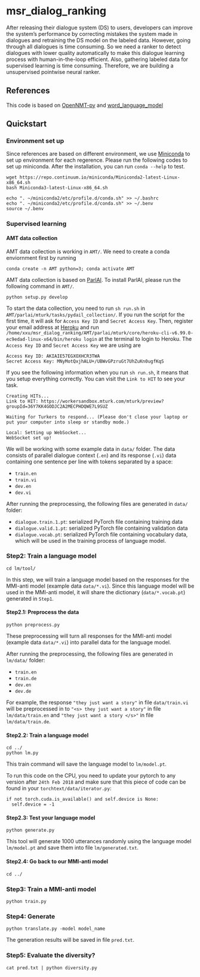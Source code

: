# msr_dialog_ranking

After releasing their dialogue system (DS) to users, developers can improve the system’s performance by correcting mistakes the system made in dialogues and retraining the DS model on the labeled data. However, going through all dialogues is time consuming. So we need a ranker to detect dialogues with lower quality automatically to make this dialogue learning process with human-in-the-loop efficient. Also, gathering labeled data for supervised learning is time consuming. Therefore, we are building a unsupervised pointwise neural ranker.

## References <br />

This code is based on [OpenNMT-py](https://github.com/OpenNMT/OpenNMT-py) and [word_language_model](https://github.com/pytorch/examples/tree/master/word_language_model)

## Quickstart <br />

### Environment set up
Since references are based on different environment, we use [Miniconda](https://conda.io/miniconda.html) to set up environment for each regerence. Please run the following codes to set up miniconda. After the installation, you can run `conda --help` to test.

```
wget https://repo.continuum.io/miniconda/Miniconda2-latest-Linux-x86_64.sh
bash Miniconda3-latest-Linux-x86_64.sh

echo ". ~/miniconda2/etc/profile.d/conda.sh" >> ~/.bashrc
echo ". ~/miniconda2/etc/profile.d/conda.sh" >> ~/.benv
source ~/.benv
```

### Supervised learning <br />

#### AMT data collection <br />
AMT data collection is working in `AMT/`. We need to create a conda enviornment first by running

```
conda create -n AMT python=3; conda activate AMT
```

AMT data collection is based on [ParlAI](https://github.com/facebookresearch/ParlAI/blob/master/README.md). To install ParlAI, please run the following command in `AMT/`.

```
python setup.py develop
```

To start the data collection, you need to run `sh run.sh` in `AMT/parlai/mturk/tasks/pydail_collection/`. If you run the script for the first time, it will ask for `Access Key ID` and `Secret Access Key`. Then, register your email address at [Heroku](https://signup.heroku.com/) and run `/home/xxu/msr_dialog_ranking/AMT/parlai/mturk/core/heroku-cli-v6.99.0-ec9edad-linux-x64/bin/heroku login` at the terminal to login to Heroku. The `Access Key ID` and `Secret Access Key` we are using are

```
Access Key ID: AKIAIE57EGXOXHCR3TWA
Secret Access Key: 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
```

If you see the following information when you run `sh run.sh`, it means that you setup everything correctly. You can visit the `Link to HIT` to see your task. 

```
Creating HITs...
Link to HIT: https://workersandbox.mturk.com/mturk/preview?groupId=36Y7KK4GODJC2A2MECPHDQWE7L9SUZ

Waiting for Turkers to respond... (Please don't close your laptop or put your computer into sleep or standby mode.)

Local: Setting up WebSocket...
WebSocket set up!
```

We will be working with some example data in `data/` folder. The data consists of parallel dialogue context (`.en`) and its response (`.vi`) data containing one sentence per line with tokens separated by a space:

* `train.en`
* `train.vi`
* `dev.en`
* `dev.vi`

After running the preprocessing, the following files are generated in `data/` folder:

* `dialogue.train.1.pt`: serialized PyTorch file containing training data
* `dialogue.valid.1.pt`: serialized PyTorch file containing validation data
* `dialogue.vocab.pt`: serialized PyTorch file containing vocabulary data, which will be used in the training process of language model.

### Step2: Train a language model <br />

```
cd lm/tool/
```

In this step, we will train a language model based on the responses for the MMI-anti model (example data `data/*.vi`). Since this language model will be used in the MMI-anti model, it will share the dictionary (`data/*.vocab.pt`) generated in `Step1`.

#### Step2.1: Preprocess the data <br /> 

```
python preprocess.py
```

These preprocessing will turn all responses for the MMI-anti model (example data `data/*.vi`) into parallel data for the language model. 


After running the preprocessing, the following files are generated in `lm/data/` folder:

* `train.en`
* `train.de`
* `dev.en`
* `dev.de`

For example, the response `"they just want a story"` in file `data/train.vi` will be preprocessed in to `"<s> they just want a story"` in file `lm/data/train.en` and `"they just want a story </s>"` in file `lm/data/train.de`.

#### Step2.2: Train a language model <br />

```
cd ../
python lm.py
```

This train command will save the language model to `lm/model.pt`.

To run this code on the CPU, you need to update your pytorch to any version after `24th Feb 2018` and make sure that this piece of code can be found in your `torchtext/data/iterator.py`:

```
if not torch.cuda.is_available() and self.device is None:
  self.device = -1
```

#### Step2.3: Test your language model <br />

```
python generate.py
```

This tool will generate 1000 utterances randomly using the language model `lm/model.pt` and save them into file `lm/generated.txt`.


#### Step2.4: Go back to our MMI-anti model <br />

```
cd ../
```

### Step3: Train a MMI-anti model <br />

```
python train.py
```

### Step4: Generate <br />

```
python translate.py -model model_name
```

The generation results will be saved in file `pred.txt`.

### Step5: Evaluate the diversity? <br />

```
cat pred.txt | python diversity.py
```
